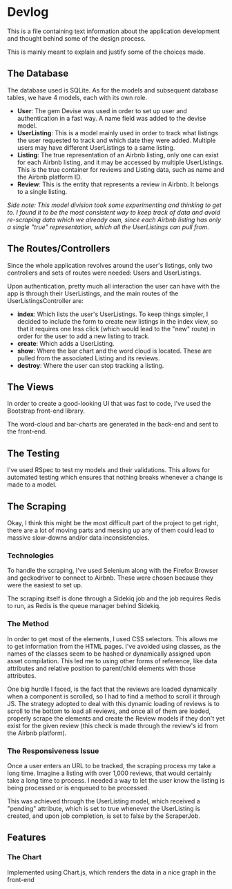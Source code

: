 # Devlog

This is a file containing text information about the application development and thought behind some of the design process.

This is mainly meant to explain and justify some of the choices made.

## The Database

The database used is SQLite. As for the models and subsequent database tables, we have 4 models, each with its own role.

- **User**: The gem Devise was used in order to set up user and authentication in a fast way. A name field was added to the devise model.
- **UserListing**: This is a model mainly used in order to track what listings the user requested to track and which date they were added. Multiple users may have different UserListings to a same listing.
- **Listing**: The true representation of an Airbnb listing, only one can exist for each Airbnb listing, and it may be accessed by multiple UserListings. This is the true container for reviews and Listing data, such as name and the Airbnb platform ID.
- **Review**: This is the entity that represents a review in Airbnb. It belongs to a single listing.

*Side note: This model division took some experimenting and thinking to get to. I found it to be the most consistent way to keep track of data and avoid re-scraping data which we already own, since each Airbnb listing has only a single "true" representation, which all the UserListings can pull from.*

## The Routes/Controllers

Since the whole application revolves around the user's listings, only two controllers and sets of routes were needed: Users and UserListings.

Upon authentication, pretty much all interaction the user can have with the app is through their UserListings, and the main routes of the UserListingsController are:

- **index**: Which lists the user's UserListings. To keep things simpler, I decided to include the form to create new listings in the index view, so that it requires one less click (which would lead to the "new" route) in order for the user to add a new listing to track.
- **create**: Which adds a UserListing.
- **show**: Where the bar chart and the word cloud is located. These are pulled from the associated Listing and its reviews.
- **destroy**: Where the user can stop tracking a listing.

## The Views

In order to create a good-looking UI that was fast to code, I've used the Bootstrap front-end library.

The word-cloud and bar-charts are generated in the back-end and sent to the front-end.

## The Testing

I've used RSpec to test my models and their validations. This allows for automated testing which ensures that nothing breaks whenever a change is made to a model.

## The Scraping

Okay, I think this might be the most difficult part of the project to get right, there are a lot of moving parts and messing up any of them could lead to massive slow-downs and/or data inconsistencies.

### Technologies

To handle the scraping, I've used Selenium along with the Firefox Browser and geckodriver to connect to Airbnb. These were chosen because they were the easiest to set up.

The scraping itself is done through a Sidekiq job and the job requires Redis to run, as Redis is the queue manager behind Sidekiq.

### The Method

In order to get most of the elements, I used CSS selectors. This allows me to get information from the HTML pages. I've avoided using classes, as the names of the classes seem to be hashed or dynamically assigned upon asset compilation. This led me to using other forms of reference, like data attributes and relative position to parent/child elements with those attributes.

One big hurdle I faced, is the fact that the reviews are loaded dynamically when a component is scrolled, so I had to find a method to scroll it through JS. The strategy adopted to deal with this dynamic loading of reviews is to scroll to the bottom to load all reviews, and once all of them are loaded, properly scrape the elements and create the Review models if they don't yet exist for the given review (this check is made through the review's id from the Airbnb platform).

### The Responsiveness Issue

Once a user enters an URL to be tracked, the scraping process my take a long time. Imagine a listing with over 1,000 reviews, that would certainly take a long time to process. I needed a way to let the user know the listing is being processed or is enqueued to be processed.

This was achieved through the UserListing model, which received a "pending" attribute, which is set to true whenever the UserListing is created, and upon job completion, is set to false by the ScraperJob. 

## Features

### The Chart

Implemented using Chart.js, which renders the data in a nice graph in the front-end
